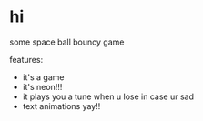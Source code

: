 # hi

some space ball bouncy game

features:
- it's a game
- it's neon!!!
- it plays you a tune when u lose in case ur sad
- text animations yay!!